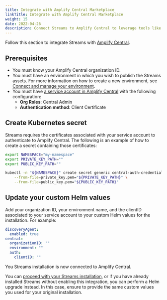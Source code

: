 ```yaml
---
title: Integrate with Amplify Central Marketplace
linkTitle: Integrate with Amplify Central Marketplace
weight: 15
date: 2022-04-26
description: Connect Streams to Amplify Central to leverage tools like the Amplify Marketplace, where you can expose your Streams assets.
---
```


Follow this section to integrate Streams with [Amplify Central](https://docs.axway.com/bundle/amplify-central/page/docs/index.html).

## Prerequisites

* You must know your Amplify Central organization ID.
* You must have an environment in which you wish to publish the Streams assets. For more information on how to create a new environment, see [Connect and manage your environment](https://docs.axway.com/bundle/amplify-central/page/docs/connect_manage_environ/index.html).
* You must have [a service account in Amplify Central](https://docs.axway.com/bundle/platform-management/page/docs/management_guide/organizations/managing_organizations/index.html#managing-service-accounts) with the following configuration:
    * **Org Roles**: Central Admin
    * **Authentication method**: Client Certificate

## Create Kubernetes secret

Streams requires the certificates associated with your service account to authenticate to Amplify Central. The following is an example of how to create a secret containing those certificates:

```sh
export NAMESPACE="my-namespace"
export PRIVATE_KEY_PATH=""
export PUBLIC_KEY_PATH=""

kubectl -n "${NAMESPACE}" create secret generic central-auth-credentials \
    --from-file=private_key.pem="${PRIVATE_KEY_PATH}" \
    --from-file=public_key.pem="${PUBLIC_KEY_PATH}"
```

## Update your custom Helm values

Add your organization ID, your environment name, and the clientID associated to your service account to your custom Helm values for the installation. For example:

```yml
discoveryAgent:
  enabled: true
central:
  organizationID: ""
  environment: ""
  auth:
    clientID: ""
```

You Streams installation is now connected to Amplify Central.

You can [proceed with your Streams installation](/docs/install/#amplify-central-integration), or if you have already installed Streams without enabling this integration, you can perform a Helm upgrade instead. In this case, ensure to provide the same custom values you used for your original installation.
